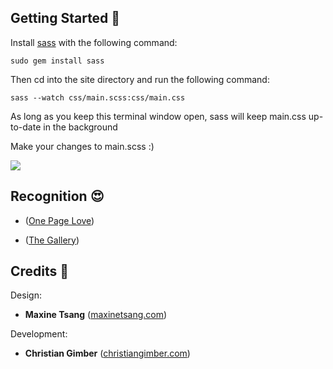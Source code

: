 ## Getting Started :memo:

Install [sass](http://sass-lang.com/) with the following command: 
```
sudo gem install sass
```
Then cd into the site directory and run the following command:
```
sass --watch css/main.scss:css/main.css
```
As long as you keep this terminal window open, sass will keep main.css up-to-date in the background

Make your changes to main.scss :)

![](img/pingu.gif)

## Recognition :heart_eyes:

- ([One Page Love](https://onepagelove.com/maxine-tsang))

- ([The Gallery](http://thegallery.io/))

## Credits :clap:

Design:
- **Maxine Tsang** ([maxinetsang.com](http://maxinetsang.com/))

Development:
- **Christian Gimber** ([christiangimber.com](http://christiangimber.com/))